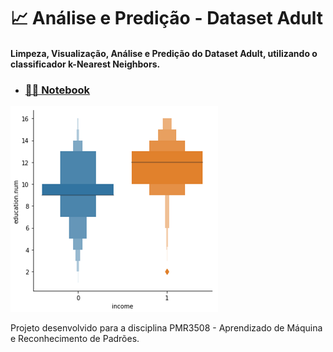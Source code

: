 # 📈 Análise e Predição - Dataset Adult

#### Limpeza, Visualização, Análise e Predição do Dataset Adult, utilizando o classificador k-Nearest Neighbors.

- ### [👨‍💻 Notebook](Notebook.ipynb)

![Boxen Plot](img/boxen.png)

Projeto desenvolvido para a disciplina PMR3508 - Aprendizado de Máquina e Reconhecimento de Padrões.